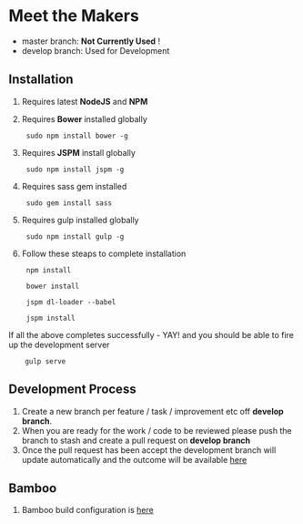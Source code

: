 Meet the Makers
===========

- master branch: **Not Currently Used** ! 
- develop branch: Used for Development


Installation
---

1. Requires latest **NodeJS** and **NPM**
2. Requires **Bower** installed globally

		sudo npm install bower -g
3. Requires **JSPM** install globally

		sudo npm install jspm -g 
4. Requires sass gem installed

		sudo gem install sass
5. Requires gulp installed globally

		sudo npm install gulp -g
6. Follow these steaps to complete installation
		
		npm install
		
		bower install
		
		jspm dl-loader --babel
		
		jspm install

If all the above completes successfully - YAY! and you should be able to fire up the development server
		
		gulp serve  	

Development Process
---
1. Create a new branch per feature / task / improvement etc off **develop branch**.
2. When you are ready for the work / code to be reviewed please push the branch to stash and create a pull request on **develop branch**
3. Once the pull request has been accept the development branch will update automatically and the outcome will be available [here](http://labs.theguardian.com/meet-the-makers/development/build/)


Bamboo 
---
1. Bamboo build configuration is [here](http://bamboo.labs.theguardian.com:8085/browse/MM)







